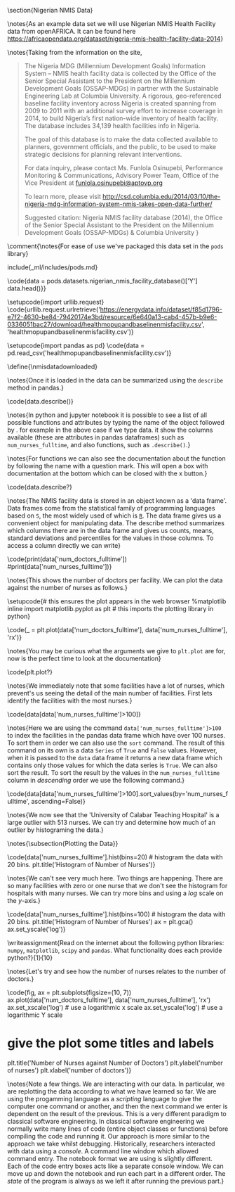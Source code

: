 \section{Nigerian NMIS Data}

\notes{As an example data set we will use Nigerian NMIS Health Facility data from openAFRICA. It can be found here <https://africaopendata.org/dataset/nigeria-nmis-health-facility-data-2014>}

\notes{Taking from the information on the site, 

>The Nigeria MDG (Millennium Development Goals) Information System – NMIS health facility data is collected by the Office of the Senior Special Assistant to the President on the Millennium Development Goals (OSSAP-MDGs) in partner with the Sustainable Engineering Lab at Columbia University. A rigorous, geo-referenced baseline facility inventory across Nigeria is created spanning from 2009 to 2011 with an additional survey effort to increase coverage in 2014, to build Nigeria’s first nation-wide inventory of health facility. The database includes 34,139 health facilities info in Nigeria.
>
>The goal of this database is to make the data collected available to planners, government officials, and the public, to be used to make strategic decisions for planning relevant interventions.
>
>For data inquiry, please contact Ms. Funlola Osinupebi, Performance Monitoring & Communications, Advisory Power Team, Office of the Vice President at funlola.osinupebi@aptovp.org
>
>To learn more, please visit <http://csd.columbia.edu/2014/03/10/the-nigeria-mdg-information-system-nmis-takes-open-data-further/>
>
>Suggested citation: Nigeria NMIS facility database (2014), the Office of the Senior Special Assistant to the President on the Millennium Development Goals (OSSAP-MDGs) & Columbia University
}

\comment{\notes{For ease of use we've packaged this data set in the `pods` library}

include{_ml/includes/pods.md}

\code{data = pods.datasets.nigerian_nmis_facility_database()['Y']
data.head()}}


\setupcode{import urllib.request}
\code{urllib.request.urlretrieve('https://energydata.info/dataset/f85d1796-e7f2-4630-be84-79420174e3bd/resource/6e640a13-cab4-457b-b9e6-0336051bac27/download/healthmopupandbaselinenmisfacility.csv', 'healthmopupandbaselinenmisfacility.csv')}

\setupcode{import pandas as pd}
\code{data = pd.read_csv('healthmopupandbaselinenmisfacility.csv')}

\define{\nmisdatadownloaded}

\notes{Once it is loaded in the data can be summarized using the `describe` method in pandas.}

\code{data.describe()}

\notes{In python and jupyter notebook it is possible to see a list of all possible functions and attributes by typing the name of the object followed by .<Tab> for example in the above case if we type data.<Tab> it show the columns available (these are attributes in pandas dataframes) such as `num_nurses_fulltime`, and also functions, such as `.describe()`.}

\notes{For functions we can also see the documentation about the function by following the name with a question mark. This will open a box with documentation at the bottom which can be closed with the x button.}

\code{data.describe?}

\notes{The NMIS facility data is stored in an object known as a 'data frame'. Data frames come from the statistical family of programming languages based on `S`, the most widely used of which is [`R`](http://en.wikipedia.org/wiki/R_(programming_language)). The data frame gives us a convenient object for manipulating data. The describe method summarizes which columns there are in the data frame and gives us counts, means, standard deviations and percentiles for the values in those columns. To access a column directly we can write}

\code{print(data['num_doctors_fulltime'])
#print(data['num_nurses_fulltime'])}

\notes{This shows the number of doctors per facility. We can plot the data against the number of nurses as follows.}

\setupcode{# this ensures the plot appears in the web browser
%matplotlib inline 
import matplotlib.pyplot as plt # this imports the plotting library in python}

\code{_ = plt.plot(data['num_doctors_fulltime'], data['num_nurses_fulltime'], 'rx')}

\notes{You may be curious what the arguments we give to `plt.plot` are for, now is the perfect time to look at the documentation}

\code{plt.plot?}

\notes{We immediately note that some facilities have a lot of nurses, which prevent's us seeing the detail of the main number of facilities. First lets identify the facilities with the most nurses.}

\code{data[data['num_nurses_fulltime']>100]}

\notes{Here we are using the command `data['num_nurses_fulltime']>100` to index the facilities in the pandas data frame which have over 100 nurses. To sort them in order we can also use the `sort` command. The result of this command on its own is a data `Series` of `True` and `False` values. However, when it is passed to the `data` data frame it returns a new data frame which contains only those values for which the data series is `True`. We can also sort the result. To sort the result by the values in the `num_nurses_fulltime` column in *descending* order we use the following command.}

\code{data[data['num_nurses_fulltime']>100].sort_values(by='num_nurses_fulltime', ascending=False)}

\notes{We now see that the 'University of Calabar Teaching Hospital' is a large outlier with 513 nurses. We can try and determine how much of an outlier by histograming the data.}

\notes{\subsection{Plotting the Data}}

\code{data['num_nurses_fulltime'].hist(bins=20) # histogram the data with 20 bins.
plt.title('Histogram of Number of Nurses')}

\notes{We can't see very much here. Two things are happening. There are so many facilities with zero or one nurse that we don't see the histogram for hospitals with many nurses. We can try more bins and using a *log* scale on the $y$-axis.}

\code{data['num_nurses_fulltime'].hist(bins=100) # histogram the data with 20 bins.
plt.title('Histogram of Number of Nurses')
ax = plt.gca()
ax.set_yscale('log')}

\writeassignment{Read on the internet about the following python
libraries: `numpy`, `matplotlib`, `scipy` and `pandas`. What functionality does
each provide python?}{1}{10}

\notes{Let's try and see how the number of nurses relates to the number of doctors.}

\code{fig, ax = plt.subplots(figsize=(10, 7)) 
ax.plot(data['num_doctors_fulltime'], data['num_nurses_fulltime'], 'rx')
ax.set_xscale('log') # use a logarithmic x scale
ax.set_yscale('log') # use a logarithmic Y scale
# give the plot some titles and labels
plt.title('Number of Nurses against Number of Doctors')
plt.ylabel('number of nurses')
plt.xlabel('number of doctors')}

\notes{Note a few things. We are interacting with our data. In particular, we are replotting the data according to what we have learned so far. We are using the progamming language as a *scripting* language to give the computer one command or another, and then the next command we enter is dependent on the result of the previous. This is a very different paradigm to classical software engineering. In classical software engineering we normally write many lines of code (entire object classes or functions) before compiling the code and running it. Our approach is more similar to the approach we take whilst debugging. Historically, researchers interacted with data using a *console*. A command line window which allowed command entry. The notebook format we are using is slightly different. Each of the code entry boxes acts like a separate console window. We can move up and down the notebook and run each part in a different order. The *state* of the program is always as we left it after running the previous part.}
